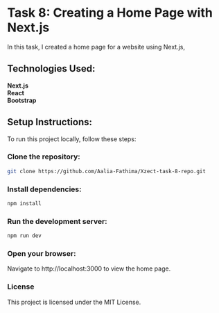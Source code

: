 # Task 8: Creating a Home Page with Next.js
In this task, I created a home page for a website using Next.js,

## Technologies Used:

**Next.js** <br>
**React** <br>
**Bootstrap** <br>

## Setup Instructions:

To run this project locally, follow these steps:

### Clone the repository:

```sh
git clone https://github.com/Aalia-Fathima/Xzect-task-8-repo.git
```
### Install dependencies:
```sh
npm install
```
### Run the development server:
```sh
npm run dev
```
### Open your browser:
Navigate to http://localhost:3000 to view the home page.

### License
This project is licensed under the MIT License.
